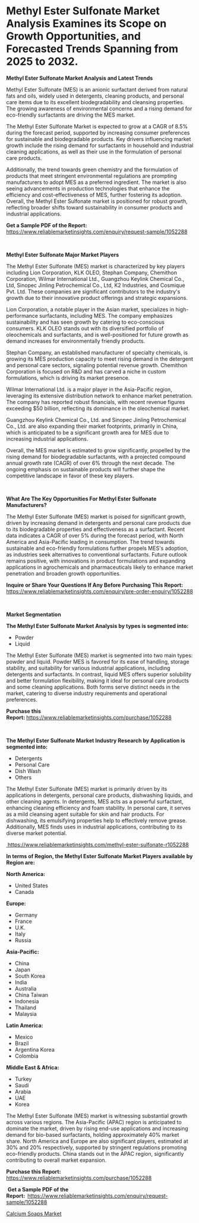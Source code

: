 <p><h1>Methyl Ester Sulfonate Market Analysis Examines its Scope on Growth Opportunities, and Forecasted Trends Spanning from 2025 to 2032.</h1></p><p><strong>Methyl Ester Sulfonate Market Analysis and Latest Trends</strong></p>
<p><p>Methyl Ester Sulfonate (MES) is an anionic surfactant derived from natural fats and oils, widely used in detergents, cleaning products, and personal care items due to its excellent biodegradability and cleansing properties. The growing awareness of environmental concerns and a rising demand for eco-friendly surfactants are driving the MES market.</p><p>The Methyl Ester Sulfonate Market is expected to grow at a CAGR of 8.5% during the forecast period, supported by increasing consumer preferences for sustainable and biodegradable products. Key drivers influencing market growth include the rising demand for surfactants in household and industrial cleaning applications, as well as their use in the formulation of personal care products.</p><p>Additionally, the trend towards green chemistry and the formulation of products that meet stringent environmental regulations are prompting manufacturers to adopt MES as a preferred ingredient. The market is also seeing advancements in production technologies that enhance the efficiency and cost-effectiveness of MES, further fostering its adoption. Overall, the Methyl Ester Sulfonate market is positioned for robust growth, reflecting broader shifts toward sustainability in consumer products and industrial applications.</p></p>
<p><strong>Get a Sample PDF of the Report:&nbsp;</strong> <a href="https://www.reliablemarketinsights.com/enquiry/request-sample/1052288?utm_campaign=2982&utm_medium=2&utm_source=Github&utm_content=ia&utm_term=01042025&utm_id=methyl-ester-sulfonate">https://www.reliablemarketinsights.com/enquiry/request-sample/1052288</a></p>
<p>&nbsp;</p>
<p><strong>Methyl Ester Sulfonate Major Market Players</strong></p>
<p><p>The Methyl Ester Sulfonate (MES) market is characterized by key players including Lion Corporation, KLK OLEO, Stephan Company, Chemithon Corporation, Wilmar International Ltd., Guangzhou Keylink Chemical Co., Ltd, Sinopec Jinling Petrochemical Co., Ltd, K2 Industries, and Cosmique Pvt. Ltd. These companies are significant contributors to the industry's growth due to their innovative product offerings and strategic expansions.</p><p>Lion Corporation, a notable player in the Asian market, specializes in high-performance surfactants, including MES. The company emphasizes sustainability and has seen growth by catering to eco-conscious consumers. KLK OLEO stands out with its diversified portfolio of oleochemicals and surfactants, and is well-positioned for future growth as demand increases for environmentally friendly products.</p><p>Stephan Company, an established manufacturer of specialty chemicals, is growing its MES production capacity to meet rising demand in the detergent and personal care sectors, signaling potential revenue growth. Chemithon Corporation is focused on R&D and has carved a niche in custom formulations, which is driving its market presence.</p><p>Wilmar International Ltd. is a major player in the Asia-Pacific region, leveraging its extensive distribution network to enhance market penetration. The company has reported robust financials, with recent revenue figures exceeding $50 billion, reflecting its dominance in the oleochemical market.</p><p>Guangzhou Keylink Chemical Co., Ltd. and Sinopec Jinling Petrochemical Co., Ltd. are also expanding their market footprints, primarily in China, which is anticipated to be a significant growth area for MES due to increasing industrial applications.</p><p>Overall, the MES market is estimated to grow significantly, propelled by the rising demand for biodegradable surfactants, with a projected compound annual growth rate (CAGR) of over 6% through the next decade. The ongoing emphasis on sustainable products will further shape the competitive landscape in favor of these key players.</p></p>
<p>&nbsp;</p>
<p><strong>What Are The Key Opportunities For Methyl Ester Sulfonate Manufacturers?</strong></p>
<p><p>The Methyl Ester Sulfonate (MES) market is poised for significant growth, driven by increasing demand in detergents and personal care products due to its biodegradable properties and effectiveness as a surfactant. Recent data indicates a CAGR of over 5% during the forecast period, with North America and Asia-Pacific leading in consumption. The trend towards sustainable and eco-friendly formulations further propels MES's adoption, as industries seek alternatives to conventional surfactants. Future outlook remains positive, with innovations in product formulations and expanding applications in agrochemicals and pharmaceuticals likely to enhance market penetration and broaden growth opportunities.</p></p>
<p><strong>Inquire or Share Your Questions If Any Before Purchasing This Report:</strong> <a href="https://www.reliablemarketinsights.com/enquiry/pre-order-enquiry/1052288?utm_campaign=2982&utm_medium=2&utm_source=Github&utm_content=ia&utm_term=01042025&utm_id=methyl-ester-sulfonate">https://www.reliablemarketinsights.com/enquiry/pre-order-enquiry/1052288</a></p>
<p>&nbsp;</p>
<p><strong>Market Segmentation</strong></p>
<p><strong>The Methyl Ester Sulfonate Market Analysis by types is segmented into:</strong></p>
<p><ul><li>Powder</li><li>Liquid</li></ul></p>
<p><p>The Methyl Ester Sulfonate (MES) market is segmented into two main types: powder and liquid. Powder MES is favored for its ease of handling, storage stability, and suitability for various industrial applications, including detergents and surfactants. In contrast, liquid MES offers superior solubility and better formulation flexibility, making it ideal for personal care products and some cleaning applications. Both forms serve distinct needs in the market, catering to diverse industry requirements and operational preferences.</p></p>
<p><strong>Purchase this Report:&nbsp;</strong><a href="https://www.reliablemarketinsights.com/purchase/1052288?utm_campaign=2982&utm_medium=2&utm_source=Github&utm_content=ia&utm_term=01042025&utm_id=methyl-ester-sulfonate">https://www.reliablemarketinsights.com/purchase/1052288</a></p>
<p>&nbsp;</p>
<p><strong>The Methyl Ester Sulfonate Market Industry Research by Application is segmented into:</strong></p>
<p><ul><li>Detergents</li><li>Personal Care</li><li>Dish Wash</li><li>Others</li></ul></p>
<p><p>The Methyl Ester Sulfonate (MES) market is primarily driven by its applications in detergents, personal care products, dishwashing liquids, and other cleaning agents. In detergents, MES acts as a powerful surfactant, enhancing cleaning efficiency and foam stability. In personal care, it serves as a mild cleansing agent suitable for skin and hair products. For dishwashing, its emulsifying properties help to effectively remove grease. Additionally, MES finds uses in industrial applications, contributing to its diverse market potential.</p></p>
<p><a href="https://www.reliablemarketinsights.com/methyl-ester-sulfonate-r1052288?utm_campaign=2982&utm_medium=2&utm_source=Github&utm_content=ia&utm_term=01042025&utm_id=methyl-ester-sulfonate">&nbsp;https://www.reliablemarketinsights.com/methyl-ester-sulfonate-r1052288</a></p>
<p><strong>In terms of Region, the Methyl Ester Sulfonate Market Players available by Region are:</strong></p>
<p>
    <p> <strong> North America: </strong>
        <ul>
            <li>United States</li>
            <li>Canada</li>
        </ul>
        </p> 
    <p> <strong> Europe: </strong>
        <ul>
            <li>Germany</li>
            <li>France</li>
            <li>U.K.</li>
            <li>Italy</li>
            <li>Russia</li>
        </ul>
        </p> 
    <p> <strong> Asia-Pacific: </strong>
        <ul>
            <li>China</li>
            <li>Japan</li>
            <li>South Korea</li>
            <li>India</li>
            <li>Australia</li>
            <li>China Taiwan</li>
            <li>Indonesia</li>
            <li>Thailand</li>
            <li>Malaysia</li>
        </ul>
        </p> 
    <p> <strong> Latin America: </strong>
        <ul>
            <li>Mexico</li>
            <li>Brazil</li>
            <li>Argentina Korea</li>
            <li>Colombia</li>
        </ul>
        </p> 
    <p> <strong> Middle East & Africa: </strong>
        <ul>
            <li>Turkey</li>
            <li>Saudi</li>
            <li>Arabia</li>
            <li>UAE</li>
            <li>Korea</li>
        </ul>
    </p>
    </p>
<p><p>The Methyl Ester Sulfonate (MES) market is witnessing substantial growth across various regions. The Asia-Pacific (APAC) region is anticipated to dominate the market, driven by rising end-use applications and increasing demand for bio-based surfactants, holding approximately 40% market share. North America and Europe are also significant players, estimated at 30% and 20% respectively, supported by stringent regulations promoting eco-friendly products. China stands out in the APAC region, significantly contributing to overall market expansion.</p></p>
<p><strong>Purchase this Report: </strong><a href="https://www.reliablemarketinsights.com/purchase/1052288?utm_campaign=2982&utm_medium=2&utm_source=Github&utm_content=ia&utm_term=01042025&utm_id=methyl-ester-sulfonate">https://www.reliablemarketinsights.com/purchase/1052288</a></p>
<p>&nbsp;<strong>Get a Sample PDF of the Report:&nbsp;&nbsp;</strong><a href="https://www.reliablemarketinsights.com/enquiry/request-sample/1052288?utm_campaign=2982&utm_medium=2&utm_source=Github&utm_content=ia&utm_term=01042025&utm_id=methyl-ester-sulfonate">https://www.reliablemarketinsights.com/enquiry/request-sample/1052288</a></p>
<p><strong></strong></p>
<p><p><a href="https://github.com/haaszgettre6/Market-Research-Report-List-1/blob/main/calcium-soaps-market.md?utm_campaign=2982&utm_medium=2&utm_source=Github&utm_content=ia&utm_term=01042025&utm_id=methyl-ester-sulfonate">Calcium Soaps Market</a></p></p>